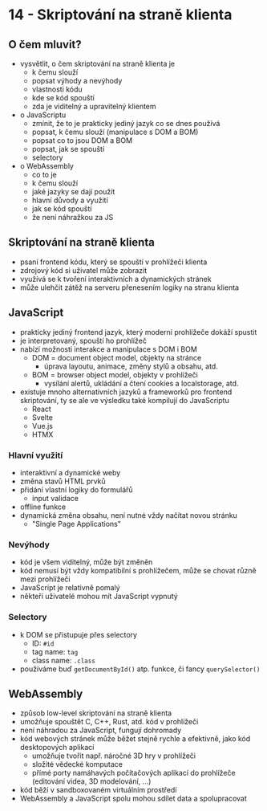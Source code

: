 # 14 - Skriptování na straně klienta
## O čem mluvit?
- vysvětlit, o čem skriptování na straně klienta je
  - k čemu slouží
  - popsat výhody a nevýhody
  - vlastnosti kódu
  - kde se kód spouští
  - zda je viditelný a upravitelný klientem
- o JavaScriptu
  - zmínit, že to je prakticky jediný jazyk co se dnes používá
  - popsat, k čemu slouží (manipulace s DOM a BOM)
  - popsat co to jsou DOM a BOM
  - popsat, jak se spouští
  - selectory
- o WebAssembly
  - co to je
  - k čemu slouží
  - jaké jazyky se dají použít
  - hlavní důvody a využití
  - jak se kód spouští
  - že není náhražkou za JS
## Skriptování na straně klienta
- psaní frontend kódu, který se spouští v prohlížeči klienta
- zdrojový kód si uživatel může zobrazit
- využívá se k tvoření interaktivních a dynamických stránek
- může ulehčit zátěž na serveru přenesením logiky na stranu klienta
## JavaScript
- prakticky jediný frontend jazyk, který moderní prohlížeče dokáží spustit
- je interpretovaný, spouští ho prohlížeč
- nabízí možnosti interakce a manipulace s DOM i BOM
  - DOM = document object model, objekty na stránce
    - úprava layoutu, animace, změny stylů a obsahu, atd.
  - BOM = browser object model, objekty v prohlížeči
    - vysílání alertů, ukládání a čtení cookies a localstorage, atd.
- existuje mnoho alternativních jazyků a frameworků pro frontend skriptování, ty se ale ve výsledku také kompilují do JavaScriptu
  - React
  - Svelte
  - Vue.js
  - HTMX
### Hlavní využití
- interaktivní a dynamické weby
- změna stavů HTML prvků
- přidání vlastní logiky do formulářů
  - input validace
- offline funkce
- dynamická změna obsahu, není nutné vždy načítat novou stránku
  - "Single Page Applications"
### Nevýhody
- kód je všem viditelný, může být změněn
- kód nemusí být vždy kompatibilní s prohlížečem, může se chovat různě mezi prohlížeči
- JavaScript je relativně pomalý
- někteří uživatelé mohou mít JavaScript vypnutý
### Selectory
- k DOM se přistupuje přes selectory
  - ID: `#id`
  - tag name: `tag`
  - class name: `.class`
- používáme buď `getDocumentById()` atp. funkce, či fancy `querySelector()`
## WebAssembly
- způsob low-level skriptování na straně klienta
- umožňuje spouštět C, C++, Rust, atd. kód v prohlížeči
- není náhradou za JavaScript, fungují dohromady
- kód webových stránek může běžet stejně rychle a efektivně, jako kód desktopových aplikací
  - umožňuje tvořit např. náročné 3D hry v prohlížeči
  - složité vědecké komputace
  - přímé porty namáhavých počítačových aplikací do prohlížeče (editování videa, 3D modelování, ...)
- kód běží v sandboxovaném virtuálním prostředí
- WebAssembly a JavaScript spolu mohou sdílet data a spolupracovat
